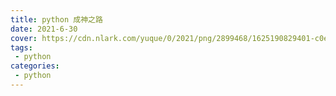 ```yaml
---
title: python 成神之路
date: 2021-6-30
cover: https://cdn.nlark.com/yuque/0/2021/png/2899468/1625190829401-c0eb1bc9-1be8-4030-97ad-de833b620409.png
tags:
 - python
categories:
 - python
---
```

<template>
    <div>
        <img src="https://cdn.nlark.com/yuque/0/2021/png/2899468/1625190829401-c0eb1bc9-1be8-4030-97ad-de833b620409.png" referrerpolicy="no-referrer">
    </div>
     <el-card shadow="always">
     <p>资源下载地址:</p>
          <div>
           <div><el-link :underline="false" href="https://element.eleme.io" target="_blank">Python3入门与进阶</el-link></div>
           <div><el-link :underline="false" type="primary">链接: https://pan.baidu.com/s/1blo22A5-OI56QOL9_7eGkA  密码: 8aq6</el-link></div>
          </div>
          <div>
           <div><el-link :underline="false" href="https://element.eleme.io" target="_blank">从零起步 系统入门Python爬虫工程师</el-link></div>
           <div><el-link :underline="false" type="primary">链接: https://pan.baidu.com/s/1RBmP9gwNfKtgh_3lNnAyAw  密码: we4r</el-link></div>
          </div>
     </el-card>
      <my-money></my-money>
</template>
